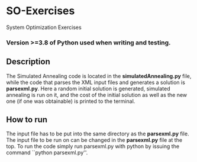 # SO-Exercises
System Optimization Exercises

### Version >=3.8 of Python used when writing and testing.

## Description
The Simulated Annealing code is located in the **simulatedAnnealing.py** file,
while the code that parses the XML input files and generates a solution is
**parsexml.py**. Here a random initial solution is generated, simulated
annealing is run on it, and the cost of the initial solution as well as the new
one (if one was obtainable) is printed to the terminal.

## How to run
The input file has to be put into the same directory as the **parsexml.py**
file. The input file to be run on can be changed in the **parsexml.py** file at
the top. To run the code simply run parsexml.py with python by issuing the
command ``python parsexml.py''.

